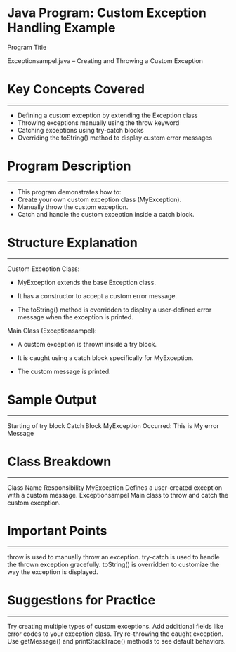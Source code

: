 # Java Program: Custom Exception Handling Example

Program Title

Exceptionsampel.java – Creating and Throwing a Custom Exception



# Key Concepts Covered
----------------------
* Defining a custom exception by extending the Exception class
* Throwing exceptions manually using the throw keyword
* Catching exceptions using try-catch blocks
* Overriding the toString() method to display custom error messages



# Program Description
---------------------
* This program demonstrates how to:
* Create your own custom exception class (MyException).
* Manually throw the custom exception.
* Catch and handle the custom exception inside a catch block.



# Structure Explanation
-----------------------
Custom Exception Class:

* MyException extends the base Exception class.

* It has a constructor to accept a custom error message.

* The toString() method is overridden to display a user-defined error message when the exception is printed.


Main Class (Exceptionsampel):

* A custom exception is thrown inside a try block.

* It is caught using a catch block specifically for MyException.

* The custom message is printed.



# Sample Output
---------------
Starting of try block
Catch Block
MyException Occurred: This is My error Message



# Class Breakdown
-----------------
Class Name	Responsibility
MyException	Defines a user-created exception with a custom message.
Exceptionsampel	Main class to throw and catch the custom exception.



# Important Points
------------------
throw is used to manually throw an exception.
try-catch is used to handle the thrown exception gracefully.
toString() is overridden to customize the way the exception is displayed.



# Suggestions for Practice
--------------------------
Try creating multiple types of custom exceptions.
Add additional fields like error codes to your exception class.
Try re-throwing the caught exception.
Use getMessage() and printStackTrace() methods to see default behaviors.
